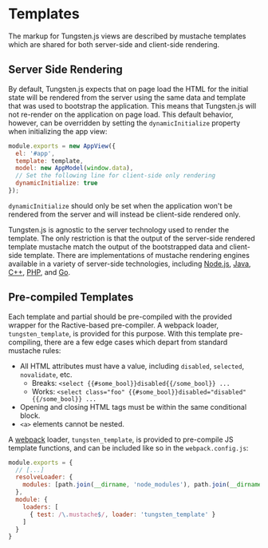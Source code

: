 # Templates

The markup for Tungsten.js views are described by mustache templates which are shared for both server-side and client-side rendering.

## Server Side Rendering

By default, Tungsten.js expects that on page load the HTML for the initial state will be rendered from the server using the same data and template that was used to bootstrap the application.  This means that Tungsten.js will not re-render on the application on page load.  This default behavior, however, can be overridden by setting the `dynamicInitialize` property when initializing the app view:

```javascript
module.exports = new AppView({
  el: '#app',
  template: template,
  model: new AppModel(window.data),
  // Set the following line for client-side only rendering
  dynamicInitialize: true
});
```

`dynamicInitialize` should only be set when the application won't be rendered from the server and will instead be client-side rendered only.

Tungsten.js is agnostic to the server technology used to render the template.  The only restriction is that the output of the server-side rendered template mustache match the output of the bootstrapped data and client-side template.  There are implementations of mustache rendering engines available in a variety of server-side technologies, including [Node.js](https://github.com/raycmorgan/Mu), [Java](https://github.com/spullara/mustache.java), [C++](https://github.com/mrtazz/plustache), [PHP](https://github.com/bobthecow/mustache.php), and [Go](https://github.com/hoisie/mustache).

## Pre-compiled Templates

Each template and partial should be pre-compiled with the provided wrapper for the Ractive-based pre-compiler. A webpack loader, `tungsten_template`, is provided for this purpose.  With this template pre-compiling, there are a few edge cases which depart from standard mustache rules:

* All HTML attributes must have a value, including `disabled`, `selected`, `novalidate`, etc.
    * Breaks: `<select {{#some_bool}}disabled{{/some_bool}} ...`
    * Works: `<select class="foo" {{#some_bool}}disabled="disabled"{{/some_bool}} ...`
* Opening and closing HTML tags must be within the same conditional block.
* `<a>` elements cannot be nested.

A [webpack](http://webpack.github.io/) loader, `tungsten_template`, is provided to pre-compile JS template functions, and can be included like so in the `webpack.config.js`:

```javascript
module.exports = {
  // [...]
  resolveLoader: {
    modules: [path.join(__dirname, 'node_modules'), path.join(__dirname, 'node_modules/tungstenjs/precompile')]
  },
  module: {
    loaders: [
      { test: /\.mustache$/, loader: 'tungsten_template' }
    ]
  }
}
```
